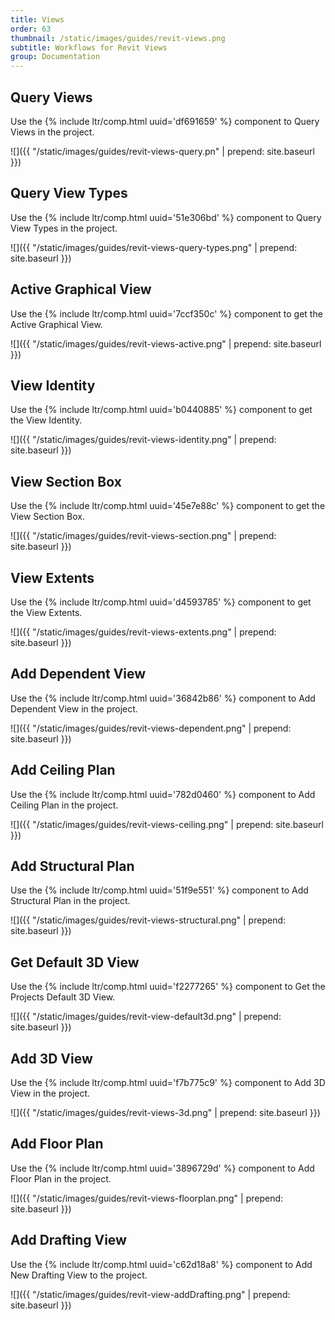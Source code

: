 ```yaml
---
title: Views
order: 63
thumbnail: /static/images/guides/revit-views.png
subtitle: Workflows for Revit Views
group: Documentation
---
```


## Query Views

Use the {% include ltr/comp.html uuid='df691659' %} component to Query Views in the project.

![]({{ "/static/images/guides/revit-views-query.pn" | prepend: site.baseurl }})

## Query View Types

Use the {% include ltr/comp.html uuid='51e306bd' %} component to Query View Types in the project.

![]({{ "/static/images/guides/revit-views-query-types.png" | prepend: site.baseurl }})


## Active Graphical View

Use the {% include ltr/comp.html uuid='7ccf350c' %} component to get the Active Graphical View.

![]({{ "/static/images/guides/revit-views-active.png" | prepend: site.baseurl }})

## View Identity

Use the {% include ltr/comp.html uuid='b0440885' %} component to get the View Identity.

![]({{ "/static/images/guides/revit-views-identity.png" | prepend: site.baseurl }})

## View Section Box

Use the {% include ltr/comp.html uuid='45e7e88c' %} component to get the View Section Box.

![]({{ "/static/images/guides/revit-views-section.png" | prepend: site.baseurl }})

## View Extents

Use the {% include ltr/comp.html uuid='d4593785' %} component to get the View Extents.

![]({{ "/static/images/guides/revit-views-extents.png" | prepend: site.baseurl }})

## Add Dependent View

Use the {% include ltr/comp.html uuid='36842b86' %} component to Add Dependent View in the project.

![]({{ "/static/images/guides/revit-views-dependent.png" | prepend: site.baseurl }})

## Add Ceiling Plan

Use the {% include ltr/comp.html uuid='782d0460' %} component to Add Ceiling Plan in the project.

![]({{ "/static/images/guides/revit-views-ceiling.png" | prepend: site.baseurl }})

## Add Structural Plan

Use the {% include ltr/comp.html uuid='51f9e551' %} component to Add Structural Plan in the project.

![]({{ "/static/images/guides/revit-views-structural.png" | prepend: site.baseurl }})

## Get Default 3D View

Use the {% include ltr/comp.html uuid='f2277265' %} component to Get the Projects Default 3D View.

![]({{ "/static/images/guides/revit-view-default3d.png" | prepend: site.baseurl }})

## Add 3D View

Use the {% include ltr/comp.html uuid='f7b775c9' %} component to Add 3D View in the project.

![]({{ "/static/images/guides/revit-views-3d.png" | prepend: site.baseurl }})

## Add Floor Plan

Use the {% include ltr/comp.html uuid='3896729d' %} component to Add Floor Plan in the project.

![]({{ "/static/images/guides/revit-views-floorplan.png" | prepend: site.baseurl }})

## Add Drafting View

Use the {% include ltr/comp.html uuid='c62d18a8' %} component to Add New Drafting View to the project.

![]({{ "/static/images/guides/revit-view-addDrafting.png" | prepend: site.baseurl }})

